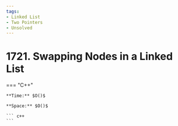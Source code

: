 ```yaml
---
tags:
- Linked List
- Two Pointers
- Unsolved
---
```



# 1721. Swapping Nodes in a Linked List

=== "C++"

    **Time:** $O()$

    **Space:** $O()$

    ``` c++
    ```
